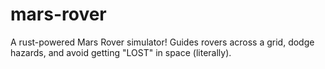 # mars-rover
A rust-powered Mars Rover simulator! Guides rovers across a grid, dodge hazards, and avoid getting "LOST" in space (literally).
